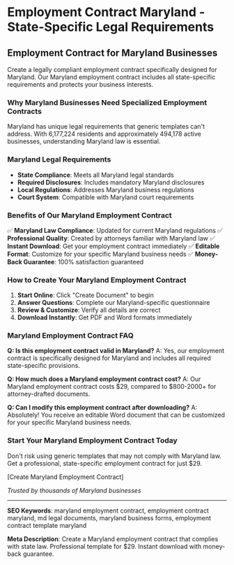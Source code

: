 # Employment Contract Maryland - State-Specific Legal Requirements

## Employment Contract for Maryland Businesses

Create a legally compliant employment contract specifically designed for Maryland. Our Maryland employment contract includes all state-specific requirements and protects your business interests.

### Why Maryland Businesses Need Specialized Employment Contracts

Maryland has unique legal requirements that generic templates can't address. With 6,177,224 residents and approximately 494,178 active businesses, understanding Maryland law is essential.

### Maryland Legal Requirements

- **State Compliance**: Meets all Maryland legal standards
- **Required Disclosures**: Includes mandatory Maryland disclosures
- **Local Regulations**: Addresses Maryland business regulations
- **Court System**: Compatible with Maryland court requirements

### Benefits of Our Maryland Employment Contract

✅ **Maryland Law Compliance**: Updated for current Maryland regulations
✅ **Professional Quality**: Created by attorneys familiar with Maryland law
✅ **Instant Download**: Get your employment contract immediately
✅ **Editable Format**: Customize for your specific Maryland business needs
✅ **Money-Back Guarantee**: 100% satisfaction guaranteed

### How to Create Your Maryland Employment Contract

1. **Start Online**: Click "Create Document" to begin
2. **Answer Questions**: Complete our Maryland-specific questionnaire
3. **Review & Customize**: Verify all details are correct
4. **Download Instantly**: Get PDF and Word formats immediately

### Maryland Employment Contract FAQ

**Q: Is this employment contract valid in Maryland?**
A: Yes, our employment contract is specifically designed for Maryland and includes all required state-specific provisions.

**Q: How much does a Maryland employment contract cost?**
A: Our Maryland employment contract costs $29, compared to $800-2000+ for attorney-drafted documents.

**Q: Can I modify this employment contract after downloading?**
A: Absolutely! You receive an editable Word document that can be customized for your specific Maryland business needs.

### Start Your Maryland Employment Contract Today

Don't risk using generic templates that may not comply with Maryland law. Get a professional, state-specific employment contract for just $29.

[Create Maryland Employment Contract]

_Trusted by thousands of Maryland businesses_

---

**SEO Keywords**: maryland employment contract, employment contract maryland, md legal documents, maryland business forms, employment contract template maryland

**Meta Description**: Create a Maryland employment contract that complies with state law. Professional template for $29. Instant download with money-back guarantee.
